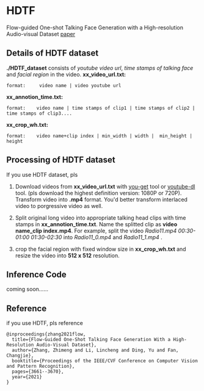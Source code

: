 # HDTF
Flow-guided One-shot Talking Face Generation with a High-resolution Audio-visual Dataset 
<a href="https://openaccess.thecvf.com/content/CVPR2021/papers/Zhang_Flow-Guided_One-Shot_Talking_Face_Generation_With_a_High-Resolution_Audio-Visual_Dataset_CVPR_2021_paper.pdf" target="_blank">paper</a> 

## Details of HDTF dataset
**./HDTF_dataset** consists of *youtube video url*, *time stamps of talking face* and *facial region* in the video.
**xx_video_url.txt:** 


```
format:     video name | video youtube url
```

**xx_annotion_time.txt:**
```
format:    video name | time stamps of clip1 | time stamps of clip2 | time stamps of clip3....
```
**xx_crop_wh.txt:**
```
format:    video name+clip index | min_width | width |  min_height | height
```
## Processing of HDTF dataset
If you use HDTF dataset, pls

 1. Download videos from  **xx_video_url.txt** with <a href="https://github.com/soimort/you-get" target="_blank">you-get</a>  tool or <a href="https://github.com/ytdl-org/youtube-dl" target="_blank">youtube-dl</a> tool. (pls download the highest definition version: 1080P or 720P).  Transform video into **.mp4** format. You'd better transform interlaced video to porgressive video as well.

2. Split original long video into appropriate talking head clips with time stamps in **xx_annotion_time.txt**.  Name the splitted clip as **video name_clip index.mp4**. For example, split the video  *Radio11.mp4 00:30-01:00 01:30-02:30*  into *Radio11_0.mp4* and *Radio11_1.mp4* .

3. crop the facial region with fixed window size in **xx_crop_wh.txt** and resize the video into **512 x 512** resolution.




## Inference Code
coming soon......

## Reference
if you use HDTF, pls reference

```
@inproceedings{zhang2021flow,
  title={Flow-Guided One-Shot Talking Face Generation With a High-Resolution Audio-Visual Dataset},
  author={Zhang, Zhimeng and Li, Lincheng and Ding, Yu and Fan, Changjie},
  booktitle={Proceedings of the IEEE/CVF Conference on Computer Vision and Pattern Recognition},
  pages={3661--3670},
  year={2021}
}
```
